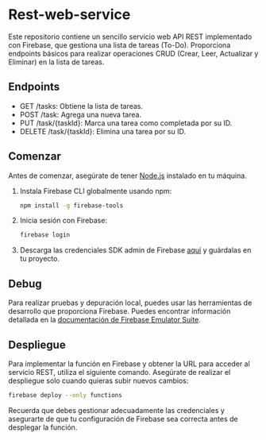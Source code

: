 # Rest-web-service

Este repositorio contiene un sencillo servicio web API REST implementado con Firebase, que gestiona una lista de tareas (To-Do). Proporciona endpoints básicos para realizar operaciones CRUD (Crear, Leer, Actualizar y Eliminar) en la lista de tareas.

## Endpoints
- GET /tasks: Obtiene la lista de tareas.
- POST /task: Agrega una nueva tarea.
- PUT /task/{taskId}: Marca una tarea como completada por su ID.
- DELETE /task/{taskId}: Elimina una tarea por su ID.

## Comenzar

Antes de comenzar, asegúrate de tener [Node.js](https://nodejs.org/en/download/current) instalado en tu máquina.

1. Instala Firebase CLI globalmente usando npm:

    ```bash
    npm install -g firebase-tools
    ```

2. Inicia sesión con Firebase:

    ```bash
    firebase login
    ```

3. Descarga las credenciales SDK admin de Firebase [aquí](https://console.firebase.google.com/project/service-web-rest/settings/serviceaccounts/adminsdk) y guárdalas en tu proyecto.

## Debug

Para realizar pruebas y depuración local, puedes usar las herramientas de desarrollo que proporciona Firebase. Puedes encontrar información detallada en la [documentación de Firebase Emulator Suite](https://firebase.google.com/docs/emulator-suite).

## Despliegue

Para implementar la función en Firebase y obtener la URL para acceder al servicio REST, utiliza el siguiente comando. Asegúrate de realizar el despliegue solo cuando quieras subir nuevos cambios:

```bash
firebase deploy --only functions
```

Recuerda que debes gestionar adecuadamente las credenciales y asegurarte de que tu configuración de Firebase sea correcta antes de desplegar la función.

